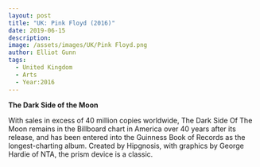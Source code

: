 ```yaml
---
layout: post
title: "UK: Pink Floyd (2016)"
date: 2019-06-15
description:
image: /assets/images/UK/Pink Floyd.png
author: Elliot Gunn
tags:
  - United Kingdom
  - Arts
  - Year:2016
---
```


**The Dark Side of the Moon**

With sales in excess of 40 million copies worldwide, The Dark Side Of The Moon remains in the Billboard chart in America over 40 years after its release, and has been entered into the Guinness Book of Records as the longest-charting album. Created by Hipgnosis, with graphics by George Hardie of NTA, the prism device is a classic.
